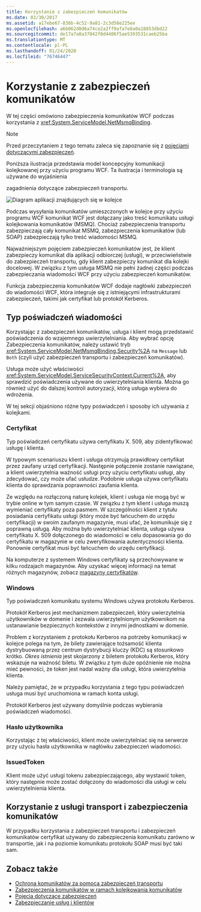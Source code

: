 ```yaml
---
title: Korzystanie z zabezpieczeń komunikatów
ms.date: 03/30/2017
ms.assetid: a17ebe67-836b-4c52-9a81-2c3d58e225ee
ms.openlocfilehash: a6b062d0d6a74ce2a2ff9afa7e8a0a18853dbd22
ms.sourcegitcommit: de17a7a0a37042f0d4406f5ae5393531caeb25ba
ms.translationtype: MT
ms.contentlocale: pl-PL
ms.lasthandoff: 01/24/2020
ms.locfileid: "76746447"
---
```

# <a name="securing-messages-using-message-security"></a>Korzystanie z zabezpieczeń komunikatów
W tej części omówiono zabezpieczenia komunikatów WCF podczas korzystania z <xref:System.ServiceModel.NetMsmqBinding>.  
  
> [!NOTE]
> Przed przeczytaniem z tego tematu zaleca się zapoznanie się z [pojęciami dotyczącymi zabezpieczeń](../../../../docs/framework/wcf/feature-details/security-concepts.md).  
  
 Poniższa ilustracja przedstawia model koncepcyjny komunikacji kolejkowanej przy użyciu programu WCF. Ta ilustracja i terminologia są używane do wyjaśnienia  
  
 zagadnienia dotyczące zabezpieczeń transportu.  
  
 ![Diagram aplikacji znajdujących się w kolejce](../../../../docs/framework/wcf/feature-details/media/distributed-queue-figure.jpg "Rozproszona-Queueed-Figure")  
  
 Podczas wysyłania komunikatów umieszczonych w kolejce przy użyciu programu WCF komunikat WCF jest dołączany jako treść komunikatu usługi kolejkowania komunikatów (MSMQ). Chociaż zabezpieczenia transportu zabezpieczają cały komunikat MSMQ, zabezpieczenia komunikatów (lub SOAP) zabezpieczają tylko treść wiadomości MSMQ.  
  
 Najważniejszym pojęciem zabezpieczeń komunikatów jest, że klient zabezpieczy komunikat dla aplikacji odbiorczej (usługi), w przeciwieństwie do zabezpieczeń transportu, gdy klient zabezpieczy komunikat dla kolejki docelowej. W związku z tym usługa MSMQ nie pełni żadnej części podczas zabezpieczania wiadomości WCF przy użyciu zabezpieczeń komunikatów.  
  
 Funkcja zabezpieczenia komunikatów WCF dodaje nagłówki zabezpieczeń do wiadomości WCF, która integruje się z istniejącymi infrastrukturami zabezpieczeń, takimi jak certyfikat lub protokół Kerberos.  
  
## <a name="message-credential-type"></a>Typ poświadczeń wiadomości  
 Korzystając z zabezpieczeń komunikatów, usługa i klient mogą przedstawić poświadczenia do wzajemnego uwierzytelniania. Aby wybrać opcję Zabezpieczenia komunikatów, należy ustawić tryb <xref:System.ServiceModel.NetMsmqBinding.Security%2A> na `Message` lub `Both` (czyli użyć zabezpieczeń transportu i zabezpieczeń komunikatów).  
  
 Usługa może użyć właściwości <xref:System.ServiceModel.ServiceSecurityContext.Current%2A>, aby sprawdzić poświadczenia używane do uwierzytelniania klienta. Można go również użyć do dalszej kontroli autoryzacji, którą usługa wybiera do wdrożenia.  
  
 W tej sekcji objaśniono różne typy poświadczeń i sposoby ich używania z kolejkami.  
  
### <a name="certificate"></a>Certyfikat  
 Typ poświadczeń certyfikatu używa certyfikatu X. 509, aby zidentyfikować usługę i klienta.  
  
 W typowym scenariuszu klient i usługa otrzymują prawidłowy certyfikat przez zaufany urząd certyfikacji. Następnie połączenie zostanie nawiązane, a klient uwierzytelnia ważność usługi przy użyciu certyfikatu usługi, aby zdecydować, czy może ufać usłudze. Podobnie usługa używa certyfikatu klienta do sprawdzania poprawności zaufania klienta.  
  
 Ze względu na rozłączoną naturę kolejek, klient i usługa nie mogą być w trybie online w tym samym czasie. W związku z tym klient i usługa muszą wymieniać certyfikaty poza pasmem. W szczególności klient z tytułu posiadania certyfikatu usługi (który może być łańcuchem do urzędu certyfikacji) w swoim zaufanym magazynie, musi ufać, że komunikuje się z poprawną usługą. Aby można było uwierzytelniać klienta, usługa używa certyfikatu X. 509 dołączonego do wiadomości w celu dopasowania go do certyfikatu w magazynie w celu zweryfikowania autentyczności klienta. Ponownie certyfikat musi być łańcuchem do urzędu certyfikacji.  
  
 Na komputerze z systemem Windows certyfikaty są przechowywane w kilku rodzajach magazynów. Aby uzyskać więcej informacji na temat różnych magazynów, zobacz [magazyny certyfikatów](https://docs.microsoft.com/previous-versions/windows/it-pro/windows-server-2003/cc757138(v=ws.10)).  
  
### <a name="windows"></a>Windows  
 Typ poświadczeń komunikatu systemu Windows używa protokołu Kerberos.  
  
 Protokół Kerberos jest mechanizmem zabezpieczeń, który uwierzytelnia użytkowników w domenie i zezwala uwierzytelnionym użytkownikom na ustanawianie bezpiecznych kontekstów z innymi jednostkami w domenie.  
  
 Problem z korzystaniem z protokołu Kerberos na potrzeby komunikacji w kolejce polega na tym, że bilety zawierające tożsamość klienta dystrybuowaną przez centrum dystrybucji kluczy (KDC) są stosunkowo krótko. *Okres istnienia* jest skojarzony z biletem protokołu Kerberos, który wskazuje na ważność biletu. W związku z tym duże opóźnienie nie można mieć pewności, że token jest nadal ważny dla usługi, która uwierzytelnia klienta.  
  
 Należy pamiętać, że w przypadku korzystania z tego typu poświadczeń usługa musi być uruchomiona w ramach konta usługi.  
  
 Protokół Kerberos jest używany domyślnie podczas wybierania poświadczeń wiadomości.
  
### <a name="username-password"></a>Hasło użytkownika  
 Korzystając z tej właściwości, klient może uwierzytelniać się na serwerze przy użyciu hasła użytkownika w nagłówku zabezpieczeń wiadomości.  
  
### <a name="issuedtoken"></a>IssuedToken  
 Klient może użyć usługi tokenu zabezpieczającego, aby wystawić token, który następnie może zostać dołączony do wiadomości dla usługi w celu uwierzytelnienia klienta.  
  
## <a name="using-transport-and-message-security"></a>Korzystanie z usługi transport i zabezpieczenia komunikatów  
 W przypadku korzystania z zabezpieczeń transportu i zabezpieczeń komunikatów certyfikat używany do zabezpieczenia komunikatu zarówno w transportie, jak i na poziomie komunikatu protokołu SOAP musi być taki sam.  
  
## <a name="see-also"></a>Zobacz także

- [Ochrona komunikatów za pomocą zabezpieczeń transportu](../../../../docs/framework/wcf/feature-details/securing-messages-using-transport-security.md)
- [Zabezpieczenia komunikatów w ramach kolejkowania komunikatów](../../../../docs/framework/wcf/samples/message-security-over-message-queuing.md)
- [Pojęcia dotyczące zabezpieczeń](../../../../docs/framework/wcf/feature-details/security-concepts.md)
- [Zabezpieczanie usług i klientów](../../../../docs/framework/wcf/feature-details/securing-services-and-clients.md)
